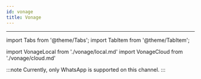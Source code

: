 ```yaml
---
id: vonage
title: Vonage
---
```


---

import Tabs from '@theme/Tabs';
import TabItem from '@theme/TabItem';

import VonageLocal from './vonage/local.md'
import VonageCloud from './vonage/cloud.md'

:::note
Currently, only WhatsApp is supported on this channel.
:::

<Tabs>
  <TabItem value="local" label="Local deployment">
    <VonageLocal/>
  </TabItem>
  <TabItem value="cloud" label="Botpress Cloud (beta)">
    <VonageCloud/>
  </TabItem>
</Tabs>
